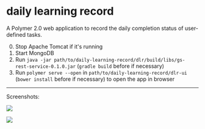 # daily learning record

A Polymer 2.0 web application to record the daily completion status of user-defined tasks.

0. Stop Apache Tomcat if it's running
1. Start MongoDB
2. Run `java -jar path/to/daily-learning-record/dlr/build/libs/gs-rest-service-0.1.0.jar` (`gradle build` before if necessary)
3. Run `polymer serve --open` in `path/to/daily-learning-record/dlr-ui` (`bower install` before if necessary) to open the app in browser

***
Screenshots:

![](../master/screenshots/Screenshot-daily-learning-record.png)


![](../master/screenshots/Screenshot-daily-learning-record-editing.png)
